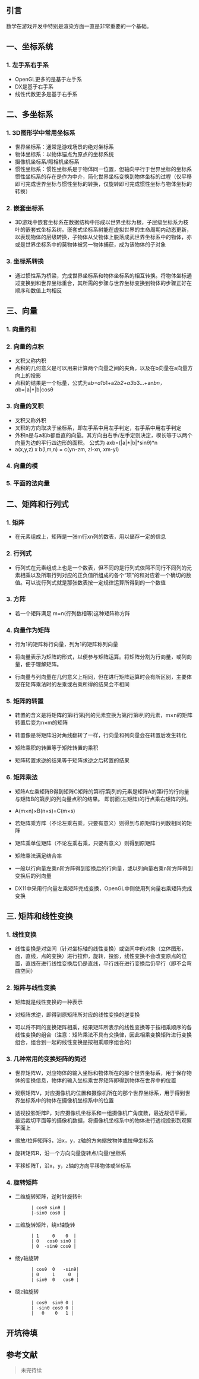 ## 引言
数学在游戏开发中特别是渲染方面一直是非常重要的一个基础。

## 一、坐标系统

### 1. 左手系右手系
- OpenGL更多的是基于左手系
- DX是基于右手系
- 线性代数更多是基于右手系

## 二、多坐标系

### 1. 3D图形学中常用坐标系
- 世界坐标系：通常是游戏场景的绝对坐标系
- 物体坐标系：以物体锚点为原点的坐标系统
- 摄像机坐标系/照相机坐标系
- 惯性坐标系：惯性坐标系是于物体同一位置，但轴向平行于世界坐标的坐标系
惯性坐标系的存在是作为中介，简化世界坐标变换到物体坐标的过程（仅平移即可完成世界坐标与惯性坐标的转换，仅旋转即可完成惯性坐标与物体坐标的转换）

### 2. 嵌套坐标系
- 3D游戏中嵌套坐标系在数据结构中形成以世界坐标为根，子层级坐标系为枝叶的嵌套式坐标系树。嵌套式坐标系树能在虚拟世界的生命周期内动态更新，以表现物体的层级转换，子物体从父物体上脱落成武世界坐标系中的物体，亦或是世界坐标系中的莫物体被另一物体捕获，成为该物体的子对象

### 3. 坐标系转换

- 通过惯性系为桥梁，完成世界坐标系和物体坐标系的相互转换。将物体坐标通过变换到和世界坐标重合，其所需的步骤与世界坐标变换到物体的步骤正好在顺序和数值上均相反

## 三、向量

### 1. 向量的和

### 2. 向量的点积

- 叉积又称内积
- 点积的几何意义是可以用来计算两个向量之间的夹角，以及在b向量在a向量方向上的投影
- 点积的结果是一个标量，公式为a*b=a1*b1+a2*b2+a3*b3...+an*bn，a*b=|a|*|b|cosθ

### 3. 向量的叉积

- 叉积又称外积
- 叉积的方向取决于坐标系，即左手系中用左手判定，右手系中用右手判定
- 外积n是与a和b都垂直的向量。其方向由右手/左手定则决定，模长等于以两个向量为边的平行四边形的面积。
公式为 axb=(|a|*|b|*sinθ)*n
- a(x,y,z) x b(l,m,n) = c(yn-zm, zl-xn, xm-yl)

### 4. 向量的模

### 5. 平面的法向量

## 二、矩阵和行列式

### 1. 矩阵

- 在元素组成上，矩阵是一张m行xn列的数表，用以储存一定的信息

### 2. 行列式

- 行列式在元素组成上也是一个数表，但不同的是行列式依照不同行不同列的元素相乘以及所取行列对应的正负值所组成的各个“项”的和对应着一个确切的数值。可以说行列式就是那张数表按一定规律运算所得到的一个数值

### 3. 方阵

- 若一个矩阵满足 m=n(行列数相等)这种矩阵称方阵

### 4. 向量作为矩阵

- 行为1的矩阵称行向量，列为1的矩阵称列向量

- 将向量表示为矩阵的形式，以便参与矩阵运算。将矩阵分割为行向量，或列向量，便于理解矩阵。

- 行向量与列向量在几何意义上相同，但在进行矩阵运算时会有所区别，主要体现在矩阵乘法时的左乘或右乘所得的结果会不相同

### 5. 矩阵的转置

- 转置的含义是将矩阵的第i行第j列的元素变换为第j行第i列的元素，m×n的矩阵转置后变为n×m的矩阵

- 转置像是将矩阵沿对角线翻转了一样，行向量和列向量会在转置后发生转化

- 矩阵乘积的转置等于矩阵转置的乘积

- 矩阵转置求逆的结果等于矩阵求逆之后转置的结果

### 6. 矩阵乘法

- 矩阵A左乘矩阵B得到矩阵C矩阵的第i行第j列的元素是矩阵A的第i行的行向量与矩阵B的第j列的列向量点积的结果。
即前面(左矩阵)的行点乘右矩阵的列。

- A(m×n)×B(n×s)=C(m×s)

- 若矩阵乘方阵（不论左乘右乘，只要有意义）则得到与原矩阵行列数相同的矩阵

- 矩阵乘单位矩阵（不论左乘右乘，只要有意义）则得到原矩阵

- 矩阵乘法满足结合率

- 一般以行向量左乘n阶方阵得到变换后的行向量，或以列向量右乘n阶方阵得到变换后的列向量

- DX11中采用行向量左乘矩阵完成变换，OpenGL中则使用列向量右乘矩阵完成变换

## 三. 矩阵和线性变换

### 1. 线性变换

- 线性变换是对空间（针对坐标轴的线性变换）或空间中的对象（立体图形，面，直线，点的变换）进行拉伸，旋转，投影，线性变换不会改变原点的位置，直线在进行线性变换后仍是直线，平行线在进行变换后仍平行（即不会弯曲空间）

### 2. 矩阵与线性变换

- 矩阵就是线性变换的一种表示

- 对矩阵求逆，即得到原矩阵所对应的线性变换的逆变换

- 可以将不同的变换矩阵相乘，结果矩阵所表示的线性变换等于按相乘顺序的各线性变换的组合（注意：矩阵乘法不具有交换律，因此相乘变换矩阵进行变换组合，组合到一起的线性变换是按相乘顺序组合的）

### 3. 几种常用的变换矩阵的简述

- 世界矩阵W，对应物体的输入坐标和物体所在的那个世界坐标系，用于保存物体的变换信息，物体的输入坐标乘世界矩阵即得到物体在世界中的位置

- 观察矩阵V，对应摄像机的位置和摄像机所在的那个世界坐标系，用于得到世界坐标系中的物体在摄像机坐标系中的位置

- 透视投影矩阵P，对应摄像机坐标系和一组摄像机广角度数，最近裁切平面，最远裁切平面等的摄像机数据，将摄像机坐标系中的物体进行透视投影到观察平面上

- 缩放/拉伸矩阵S，沿x，y，z轴的方向缩放物体或拉伸坐标系

- 旋转矩阵R，沿一个方向向量旋转点/向量/坐标系

- 平移矩阵T，沿x，y，z轴的方向平移物体或坐标系

### 4. 旋转矩阵

- 二维旋转矩阵，逆时针旋转θ:

            | cosθ sinθ |
            |-sinθ cosθ |

- 三维旋转矩阵，绕x轴旋转

            | 1     0    0  |
            | 0   cosθ sinθ |
            | 0  -sinθ cosθ |

- 绕y轴旋转

            | cosθ  0   -sinθ|
            | 0     1     0  |
            | sinθ  0   cosθ |

- 绕z轴旋转

            | cosθ  sinθ 0 |
            | -sinθ cosθ 0 |
            |   0    0   1 |

## 开坑待填

## 参考文献



>未完待续
